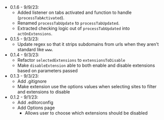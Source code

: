 - 0.1.6 - 9/9/23:
  - Added listener on tabs activated and function to handle (`processTabActivated`).
  - Renamed `processTabUpdate` to `processTabUpdated`.
  - Extracted checking logic out of `processTabUpdated` into `actOnExtensions`.
- 0.1.5 - 9/3/23:
  - Update regex so that it strips subdomains from urls when they aren't standard like `www`.
- 0.1.4 - 9/3/23:
  - Refactor `selectedExtensions` to `extensionsToDisable`
  - Make `disableExtension` able to both enable and disable extensions based on parameters passed
- 0.1.3 - 9/3/23:
  - Add .gitignore
  - Make extension use the options values when selecting sites to filter and extensions to disable
- 0.1.2 - 9/1/23:
    - Add .editorconfig
    - Add Options page
        - Allows user to choose which extensions should be disabled

